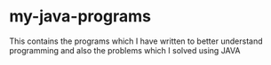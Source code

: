 # my-java-programs
This contains the programs which I have written to better understand programming and also the problems which I solved using JAVA

